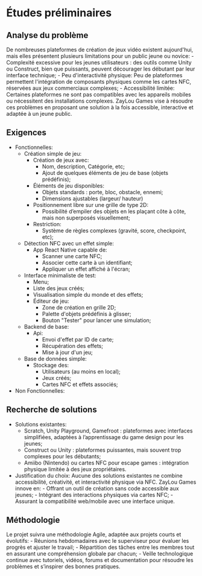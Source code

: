# Études préliminaires

## Analyse du problème

De nombreuses plateformes de création de jeux vidéo existent aujourd'hui, mais elles présentent plusieurs limitations pour un public jeune ou novice:
    - Complexité excessive pour les jeunes utilisateurs : des outils comme Unity ou Construct, bien que puissants, peuvent décourager les débutant par leur interface technique;
    - Peu d'interactivité physique: Peu de plateformes permettent l'intégration de composants physiques comme les cartes NFC, réservées aux jeux commerciaux complexes;
    - Accessibilité limitée: Certaines plateformes ne sont pas compatibles avec les appareils mobiles ou nécessitent des installations complexes.
ZayLou Games vise à résoudre ces problèmes en proposant une solution à la fois accessible, interactive et adaptée à un jeune public.

## Exigences

- Fonctionnelles:
    - Création simple de jeu:
        - Création de jeux avec:
            - Nom, description, Catégorie, etc;
            - Ajout de quelques éléments de jeu de base (objets prédéfinis);
        - Éléments de jeu disponibles:
            - Objets standards : porte, bloc, obstacle, ennemi;
            - Dimensions ajustables (largeur/ hauteur)
        - Positionnement libre sur une grille de type 2D:
            - Possibilité d’empiler des objets en les plaçant côte à côte, mais non superposés visuellement;
        - Restriction:
            - Système de règles complexes (gravité, score, checkpoint, etc);
    - Détection NFC avec un effet simple:
        - App React Native capable de:
            - Scanner une carte NFC;
            - Associer cette carte à un identifiant;
            - Appliquer un effet affiché à l'écran;
    - Interface minimaliste de test:
        - Menu;
        - Liste des jeux créés;
        - Visualisation simple du monde et des effets;
        - Éditeur de jeu:
            - Zone de création en grille 2D;
            - Palette d'objets prédéfinis à glisser;
            - Bouton "Tester" pour lancer une simulation;
    - Backend de base:
        - Api:
            - Envoi d'effet par ID de carte;
            - Récupération des effets;
            - Mise à jour d'un jeu;
    - Base de données simple:
        - Stockage des:
            - Utilisateurs (au moins en local);
            - Jeux créés;
            - Cartes NFC et effets associés;
- Non Fonctionnelles:

## Recherche de solutions

- Solutions existantes:
    - Scratch, Unity Playground, Gamefroot : plateformes avec interfaces simplifiées, adaptées à l’apprentissage du game design pour les jeunes;
    - Construct ou Unity : plateformes puissantes, mais souvent trop complexes pour les débutants;
    - Amiibo (Nintendo) ou cartes NFC pour escape games : intégration physique limitée à des jeux propriétaires.
- Justification du choix:
    Aucune des solutions existantes ne combine accessibilité, créativité, et interactivité physique via NFC. ZayLou Games innove en:
        - Offrant un outil de création sans code accessible aux jeunes;
        - Intégrant des interactions physiques via cartes NFC;
        - Assurant la compatibilité web/mobile avec une interface unique.

## Méthodologie

Le projet suivra une méthodologie Agile, adaptée aux projets courts et évolutifs:
    - Réunions hebdomadaires avec le superviseur pour évaluer les progrès et ajuster le travail;
    - Répartition des tâches entre les membres tout en assurant une compréhension globale par chacun;
    - Veille technologique continue avec tutoriels, vidéos, forums et documentation pour résoudre les problèmes et s’inspirer des bonnes pratiques.


